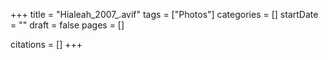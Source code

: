 +++
title = "Hialeah_2007_.avif"
tags = ["Photos"]
categories = []
startDate = ""
draft = false
pages = []

citations = []
+++
